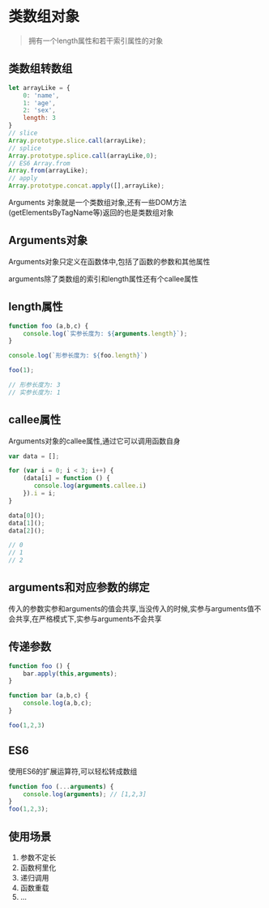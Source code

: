 # 类数组对象

>拥有一个length属性和若干索引属性的对象

## 类数组转数组

```javascript
let arrayLike = {
    0: 'name',
    1: 'age',
    2: 'sex',
    length: 3
}
// slice
Array.prototype.slice.call(arrayLike);
// splice
Array.prototype.splice.call(arrayLike,0);
// ES6 Array.from
Array.from(arrayLike);
// apply
Array.prototype.concat.apply([],arrayLike);
```

Arguments 对象就是一个类数组对象,还有一些DOM方法(getElementsByTagName等)返回的也是类数组对象

## Arguments对象

Arguments对象只定义在函数体中,包括了函数的参数和其他属性

arguments除了类数组的索引和length属性还有个callee属性

## length属性

```javascript
function foo (a,b,c) {
    console.log(`实参长度为: ${arguments.length}`);
}

console.log(`形参长度为: ${foo.length}`)

foo(1);

// 形参长度为: 3
// 实参长度为: 1
```

## callee属性

Arguments对象的callee属性,通过它可以调用函数自身

```javascript
var data = [];

for (var i = 0; i < 3; i++) {
    (data[i] = function () {
       console.log(arguments.callee.i) 
    }).i = i;
}

data[0]();
data[1]();
data[2]();

// 0
// 1
// 2
```

## arguments和对应参数的绑定

传入的参数实参和arguments的值会共享,当没传入的时候,实参与arguments值不会共享,在严格模式下,实参与arguments不会共享

## 传递参数

```javascript
function foo () {
    bar.apply(this,arguments);
}

function bar (a,b,c) {
    console.log(a,b,c);
}

foo(1,2,3)
```

## ES6

使用ES6的扩展运算符,可以轻松转成数组

```javascript
function foo (...arguments) {
    console.log(arguments); // [1,2,3]
}
foo(1,2,3);
```

## 使用场景

1. 参数不定长
2. 函数柯里化
3. 递归调用
4. 函数重载
5. ...